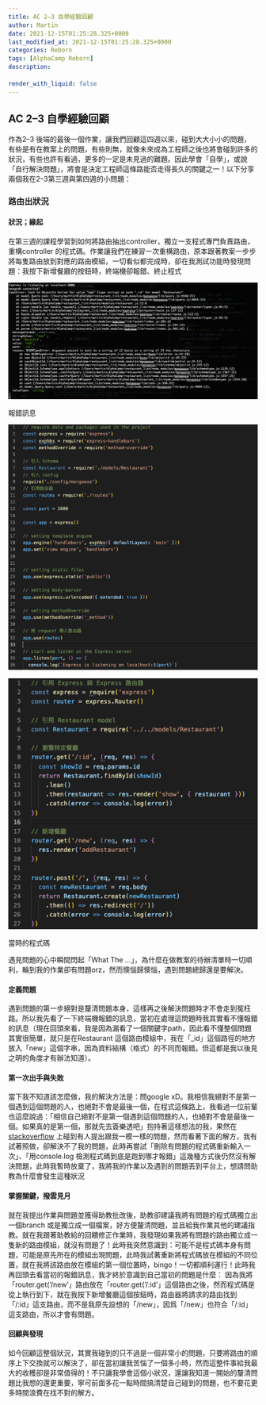 ```yaml
---
title: AC 2–3 自學經驗回顧
author: Martin
date: 2021-12-15T01:25:28.325+0000
last_modified_at: 2021-12-15T01:25:28.325+0000
categories: Reborn
tags: [AlphaCamp Reborn]
description: 

render_with_liquid: false
---
```


## AC 2–3 自學經驗回顧

作為2–3 後端的最後一個作業，讓我們回顧這四週以來，碰到大大小小的問題，有些是有在教案上的問題，有些則無，就像未來成為工程師之後也將會碰到許多的狀況，有些也許有看過，更多的一定是未見過的難題。因此學會「自學」，或說「自行解決問題」，將會是決定工程師這條路能否走得長久的關鍵之一！以下分享兩個我在2–3第三週與第四週的小問題：
### 路由出狀況
#### 狀況；緣起

在第三週的課程學習到如何將路由抽出controller，獨立一支程式專門負責路由，重構controller 的程式碼。作業讓我們在練習一次重構路由，原本跟著教案一步步將每隻路由放到對應的路由模組，一切看似都完成時，卻在我測試功能時發現問題：我按下新增餐廳的按鈕時，終端機卻報錯、終止程式


![報錯訊息](/assets/3a9cae24ef0a/1*S7xEDlZDKIV9Ha3XOrZZMw.png)

報錯訊息


![](/assets/3a9cae24ef0a/1*3nMSIPDCjkFR8sciyVm56w.png)



![當時的程式碼](/assets/3a9cae24ef0a/1*VyEJ89wedmv0BeHbQE60lg.png)

當時的程式碼

遇見問題的心中瞬間閃起「What The …」，為什麼在做教案的待辦清單時一切順利，輪到我的作業卻有問題orz，然而懊惱歸懊惱，遇到問題總歸還是要解決。
#### 定義問題

遇到問題的第一步絕對是釐清問題本身，這樣再之後解決問題時才不會走到冤枉路。所以我先看了一下終端機報錯的訊息，當初在處理這問題時我其實看不懂報錯的訊息（現在回頭來看，我是因為漏看了一個關鍵字path，因此看不懂整個問題其實很簡單，就只是在Restaurant 這個路由模組中，我在「\_id」這個路徑的地方放入「new」這個字串，因為資料結構（格式）的不同而報錯。但這都是我以後見之明的角度才有辦法知道）。
#### 第一次出手與失敗

當下我不知道該怎麼做，我的解決方法是：問google xD。我相信我絕對不是第一個遇到這個問題的人，也絕對不會是最後一個，在程式這條路上，我看過一位前輩也這麼說過：「相信自己絕對不是第一個遇到這個問題的人，也絕對不會是最後一個。如果真的是第一個，那就先去簽樂透吧」抱持著這樣想法的我，果然在 [stackoverflow](https://stackoverflow.com/questions/49700471/casterror-cast-to-objectid-failed-for-value-route-name-at-path-id-for-mode) 上碰到有人提出跟我一模一樣的問題，然而看著下面的解方，我有試著照做，卻解決不了我的問題，此時再嘗試「刪除有問題的程式碼重新輸入一次」、「用console\.log 檢測程式碼到底是跑到哪才報錯」這幾種方式後仍然沒有解決問題，此時我暫時放棄了，我將我的作業以及遇到的問題丟到平台上，想請問助教為什麼會發生這種狀況
#### 掌握關鍵，撥雲見月

就在我提出作業與問題並獲得助教批改後，助教卻建議我將有問題的程式碼獨立出一個branch 或是獨立成一個檔案，好方便釐清問題，並且給我作業其他的建議指教。就在我跟著助教給的回饋修正作業時，我發現如果我將有問題的路由獨立成一隻新的路由模組，就沒有問題了！此時我突然意識到：可能不是程式碼本身有問題，可能是原先所在的模組出現問題，此時我試著重新將程式碼放在模組的不同位置，就在我將該路由放在模組的第一個位置時，bingo！一切都順利運行！此時我再回頭去看當初的報錯訊息，我才終於意識到自己當初的問題是什麼：
因為我將「router\.get\(‘/new’」路由放在「router\.get\(‘/:id’」這個路由之後，然而程式碼是從上執行到下，就在我按下新增餐廳這個按鈕時，路由器將請求的路由找到「/:id」這支路由，而不是我原先設想的「/new」，因爲「/new」也符合「/:id」這支路由，所以才會有問題。
#### 回顧與發現

如今回顧這整個狀況，其實我碰到的只不過是一個非常小的問題，只要將路由的順序上下交換就可以解決了，卻在當初讓我苦惱了一個多小時，然而這整件事給我最大的收穫卻是非常值得的！不只讓我學會這個小狀況，還讓我知道一開始的釐清問題比我想的還更重要，寧可前面多花一點時間搞清楚自己碰到的問題，也不要花更多時間浪費在找不對的解方。




